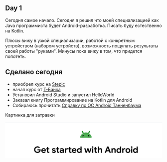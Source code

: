 Day 1
---

Сегодня самое начало. Сегодня я решил что моей специализацией как Java программиста будет Android-разработка. Писать буду естественно на Kotlin.

Плюсы вижу в узкой специализации, работой с конкретным устройством (набором устройств), возможность пощупать результаты своей работы "руками". 
Минусы пока вижу в том, что придется попотеть.

## Сделано сегодня
- приобрел курс на [Stepic](https://stepik.org/course/121507/)
- начал курс от [Т-Банка](https://edu.tinkoff.ru/my-activities/courses/stream/8d1be0a8-3ee2-4e0e-afcc-7c0b85dc2beb/program)
- Установил Android Studio и запустил HelloWorld
- Заказал книгу Программирование на Kotlin для Android
- Собираюсь прочитать [Справку по ОС Android Танненбаума](android.pdf)

Картинка для затравки

![Get Started!](../img/begin.png)
